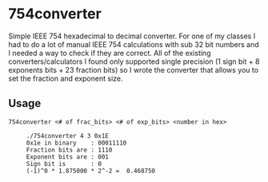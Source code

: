 # 754converter
Simple IEEE 754 hexadecimal to decimal converter. For one of my classes I had to 
do a lot of manual IEEE 754 calculations with sub 32 bit numbers and I needed a way
to check if they are correct. All of the existing converters/calculators I found 
only supported single precision (1 sign bit + 8 exponents bits + 23 fraction bits) 
so I wrote the converter that allows you to set the fraction and exponent size.

## Usage
`754converter <# of frac_bits> <# of exp_bits> <number in hex>`

```
     ./754converter 4 3 0x1E
     0x1e in binary    : 00011110
     Fraction bits are : 1110
     Exponent bits are : 001
     Sign bit is       : 0
     (-1)^0 * 1.875000 * 2^-2 =  0.468750
```
